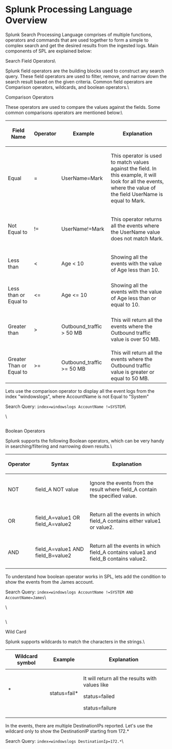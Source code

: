 # Splunk Processing Language Overview

Splunk Search Processing Language comprises of multiple functions, operators and commands that are used together to form a simple to complex search and get the desired results from the ingested logs. Main components of SPL are explained below:

﻿Search Field Operators\


Splunk field operators are the building blocks used to construct any search query. These field operators are used to filter, remove, and narrow down the search result based on the given criteria. Common field operators are Comparison operators, wildcards, and boolean operators.\


Comparison Operators

﻿These operators are used to compare the values against the fields. Some common comparisons operators are mentioned below:\


| <p>Field Name<br></p>               | <p>Operator<br></p> | <p>Example<br></p>                  | <p>Explanation<br></p>                                                                                                                                                        |
| ----------------------------------- | ------------------- | ----------------------------------- | ----------------------------------------------------------------------------------------------------------------------------------------------------------------------------- |
| <p>Equal<br></p>                    | <p>=<br></p>        | UserName=Mark                       | <p>This operator is used to match values against the field. In this example, it will look for all the events, where the value of the field UserName is equal to Mark.<br></p> |
| <p>Not Equal to<br></p>             | <p>!=<br></p>       | UserName!=Mark                      | <p>This operator returns all the events where the UserName value does not match Mark.<br></p>                                                                                 |
| <p>Less than<br></p>                | <p>&#x3C;<br></p>   | Age < 10                            | <p>Showing all the events with the value of Age less than 10.<br></p>                                                                                                         |
| <p>Less than or Equal to<br></p>    | <p>&#x3C;=<br></p>  | Age <= 10                           | Showing all the events with the value of Age less than or equal to 10.                                                                                                        |
| <p>Greater than<br></p>             | <p>><br></p>        | <p>Outbound_traffic > 50 MB<br></p> | <p>This will return all the events where the Outbound traffic value is over 50 MB.<br></p>                                                                                    |
| <p>Greater Than or Equal to<br></p> | <p>>=<br></p>       | Outbound\_traffic >= 50 MB          | This will return all the events where the Outbound traffic value is greater or equal to 50 MB.                                                                                |

﻿﻿Lets use the comparison operator to display all the event logs from the index "windowslogs", where AccountName is not Equal to "System"

Search Query: `index=windowslogs AccountName !=SYSTEM`\


\


<figure><img src="https://tryhackme-images.s3.amazonaws.com/user-uploads/5e8dd9a4a45e18443162feab/room-content/681a126a98263612b87def7014583ffb.png" alt=""><figcaption></figcaption></figure>

Boolean Operators

Splunk supports the following Boolean operators, which can be very handy in searching/filtering and narrowing down results.\


| <p>Operator<br></p> | <p>Syntax<br></p>                           | <p>Explanation<br></p>                                                                         |
| ------------------- | ------------------------------------------- | ---------------------------------------------------------------------------------------------- |
| <p>NOT<br></p>      | <p>field_A NOT value<br></p>                | <p>Ignore the events from the result where field_A contain the specified value.<br></p>        |
| <p>OR<br></p>       | <p>field_A=value1 OR field_A=value2<br></p> | <p>Return all the events in which field_A contains either value1 or value2.<br></p>            |
| <p>AND<br></p>      | field\_A=value1 AND field\_B=value2         | <p>Return all the events in which field_A contains value1 and field_B contains value2.<br></p> |

﻿To understand how boolean operator works in SPL, lets add the condition to show the events from the James account.

Search Query: `index=windowslogs AccountName !=SYSTEM AND AccountName=James`\


\


<figure><img src="https://tryhackme-images.s3.amazonaws.com/user-uploads/5e8dd9a4a45e18443162feab/room-content/42c8963dccbd05128f52665c38877f47.png" alt=""><figcaption></figcaption></figure>

\


Wild Card

Splunk supports wildcards to match the characters in the strings.\


| Wildcard symbol  | <p>Example   <br></p> | <p>Explanation         <br></p>                                                                     |
| ---------------- | --------------------- | --------------------------------------------------------------------------------------------------- |
| <p>*<br><br></p> | status=fail\*         | <p>It will return all the results with values like</p><p>status=failed</p><p>status=failure<br></p> |

In the events, there are multiple DestinationIPs reported. Let's use the wildcard only to show the DestinationIP starting from 172.\*

Search Query: `index=windowslogs DestinationIp=172.*`\


<div align="center">

<img src="https://tryhackme-images.s3.amazonaws.com/user-uploads/5e8dd9a4a45e18443162feab/room-content/5530cae0739755e6a682641f5057b1a5.png" alt="">

</div>

